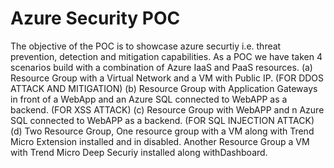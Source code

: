 # Azure Security POC
The objective of the POC is to showcase azure securtiy i.e. threat prevention, detection and mitigation capabilities. 
As a POC we have taken 4 scenarios build with a combination of Azure IaaS and PaaS resources. 
(a) Resource Group with a Virtual Network and a VM with Public IP. (FOR DDOS ATTACK AND MITIGATION)
(b) Resource Group with Application Gateways in front of a WebApp and an Azure SQL connected to WebAPP as a backend. (FOR XSS ATTACK)
(c) Resource Group with WebAPP and n Azure SQL connected to WebAPP as a backend. (FOR SQL INJECTION ATTACK)
(d) Two Resource Group, One resource group with a VM along with Trend Micro Extension installed and in disabled. Another Resource Group a VM with Trend Micro Deep Securiy installed along withDashboard.
